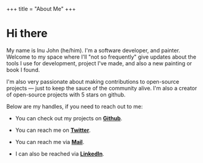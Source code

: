 +++
title = "About Me"
+++

# Hi there

My name is Inu John (he/him). I'm a software developer, and painter. Welcome to my space where I'll "not so frequently" give updates about the tools I use for development, project I've made, and also a new painting or book I found.

I'm also very passionate about making contributions to open-source projects — just to keep the sauce of the community alive. I'm also a creator of open-source projects with 5 stars on github.

Below are my handles, if you need to reach out to me:

- You can check out my projects on [**Github**](https://github.com/inuoshios).

- You can reach me on [**Twitter**](https://twitter.com/inuoshios).

- You can reach me via [**Mail**](mailto:oshiogiemhe.inu@gmail.com).

- I can also be reached via [**LinkedIn**](https://www.linkedin.com/in/inujohn/).
